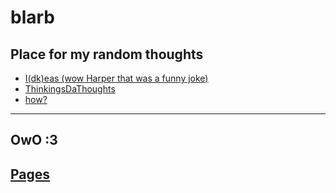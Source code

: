 # blarb
Place for my random thoughts
---
- [I(dk)eas (wow Harper that was a funny joke)](/nefarious-plans/idk.md)
- [ThinkingsDaThoughts](/nefarious-plans/REEEEEEEEEEE.md)
- [how?](refrences/README.md)
---
OwO :3
---
## [Pages](go-weebles/index.html)
